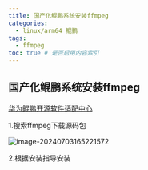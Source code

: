 ```yaml
---
title: 国产化鲲鹏系统安装ffmpeg
categories:
  - linux/arm64 鲲鹏
tags:
  - ffmpeg
toc: true # 是否启用内容索引
---
```


## 国产化鲲鹏系统安装ffmpeg

[华为鲲鹏开源软件适配中心](https://ic-openlabs.huawei.com/client/#/compatibility/unioncompaty)

1.搜索ffmpeg下载源码包

![image-20240703165221572](/imgs/image-20240703165221572.png)

2.根据安装指导安装

